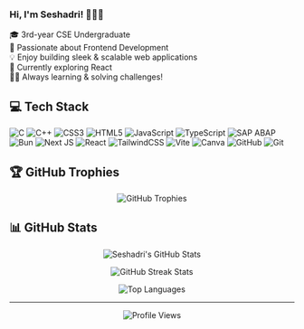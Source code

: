 ### Hi, I'm Seshadri! 🙋🏻‍♀

🎓 3rd-year CSE Undergraduate <br>
🌟 Passionate about Frontend Development<br>
💡 Enjoy building sleek & scalable web applications<br>
🚀 Currently exploring React<br>
👩‍💻 Always learning & solving challenges!

## 💻 Tech Stack

![C](https://img.shields.io/badge/c-%2300599C.svg?style=for-the-badge&logo=c&logoColor=white) 
![C++](https://img.shields.io/badge/c++-%2300599C.svg?style=for-the-badge&logo=c%2B%2B&logoColor=white) 
![CSS3](https://img.shields.io/badge/css3-%231572B6.svg?style=for-the-badge&logo=css3&logoColor=white) 
![HTML5](https://img.shields.io/badge/html5-%23E34F26.svg?style=for-the-badge&logo=html5&logoColor=white) 
![JavaScript](https://img.shields.io/badge/javascript-%23323330.svg?style=for-the-badge&logo=javascript&logoColor=%23F7DF1E) 
![TypeScript](https://img.shields.io/badge/typescript-%23007ACC.svg?style=for-the-badge&logo=typescript&logoColor=white) 
![SAP ABAP](https://img.shields.io/badge/SAP%20ABAP-%230060A2.svg?style=for-the-badge&logo=sap&logoColor=white)
![Bun](https://img.shields.io/badge/Bun-%23000000.svg?style=for-the-badge&logo=bun&logoColor=white) 
![Next JS](https://img.shields.io/badge/Next-black?style=for-the-badge&logo=next.js&logoColor=white) 
![React](https://img.shields.io/badge/react-%2320232a.svg?style=for-the-badge&logo=react&logoColor=%2361DAFB) 
![TailwindCSS](https://img.shields.io/badge/tailwindcss-%2338B2AC.svg?style=for-the-badge&logo=tailwind-css&logoColor=white) 
![Vite](https://img.shields.io/badge/vite-%23646CFF.svg?style=for-the-badge&logo=vite&logoColor=white) 
![Canva](https://img.shields.io/badge/Canva-%2300C4CC.svg?style=for-the-badge&logo=Canva&logoColor=white) 
![GitHub](https://img.shields.io/badge/github-%23121011.svg?style=for-the-badge&logo=github&logoColor=white) 
![Git](https://img.shields.io/badge/git-%23F05033.svg?style=for-the-badge&logo=git&logoColor=white)

## 🏆 GitHub Trophies

<p align="center">
  <img src="https://github-profile-trophy.vercel.app/?username=seshadri-dutta&theme=radical&no-frame=false&no-bg=false&margin-w=4" alt="GitHub Trophies">
</p>

## 📊 GitHub Stats

<p align="center">
  <img src="https://github-readme-stats.vercel.app/api?username=seshadri-dutta&show_icons=true&theme=radical" alt="Seshadri's GitHub Stats">
</p>

<p align="center">
  <img src="https://github-readme-streak-stats.herokuapp.com/?user=seshadri-dutta&theme=radical" alt="GitHub Streak Stats">
</p>

<p align="center">
  <img src="https://github-readme-stats.vercel.app/api/top-langs/?username=seshadri-dutta&layout=compact&theme=radical" alt="Top Languages">
</p>

---

<p align="center">
  <img src="https://visitcount.itsvg.in/api?id=seshadri-dutta&icon=0&color=0" alt="Profile Views">
</p>
